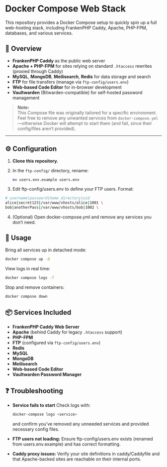 # Docker Compose Web Stack

This repository provides a Docker Compose setup to quickly spin up a full web-hosting stack, including FrankenPHP Caddy, Apache, PHP-FPM, databases, and various services.

## 🚀 Overview

- **FrankenPHP Caddy** as the public web server  
- **Apache + PHP-FPM** for sites relying on standard `.htaccess` rewrites (proxied through Caddy)  
- **MySQL**, **MongoDB**, **Meilisearch**, **Redis** for data storage and search  
- **FTP** for file transfers (manage via `ftp-config/users.env`)  
- **Web-based Code Editor** for in-browser development  
- **Vaultwarden** (Bitwarden-compatible) for self-hosted password management  

> **Note:**  
> This Compose file was originally tailored for a specific environment.  
> Feel free to remove any unwanted services from `docker-compose.yml`—otherwise Docker will attempt to start them (and fail, since their config/files aren’t provided).

---

## ⚙️ Configuration

1. **Clone this repository.**  
2. In the `ftp-config/` directory, rename:

   ```bash
   mv users.env.example users.env
   ```
3. Edit ftp-config/users.env to define your FTP users.
Format:
  ```bash
# username|password|home_directory|uid
alice|secret123|/var/www/vhosts/alice|1001 \
bob|anotherPass|/var/www/vhosts/bob|1002 \
```
4. (Optional) Open docker-compose.yml and remove any services you don’t need.

## 🏃 Usage
Bring all services up in detached mode:

```bash
docker compose up -d
```

View logs in real time:

```bash
docker compose logs -f
```

Stop and remove containers:

```bash
docker compose down
```

## 📦 Services Included

- **FrankenPHP Caddy Web Server**  
- **Apache** (behind Caddy for legacy `.htaccess` support)  
- **PHP-FPM**  
- **FTP** (configured via `ftp-config/users.env`)  
- **Redis**  
- **MySQL**  
- **MongoDB**  
- **Meilisearch**  
- **Web-based Code Editor**  
- **Vaultwarden Password Manager**  


## ❓ Troubleshooting

- **Service fails to start**
  Check logs with:
  ```bash
  docker-compose logs <service>
  ```
  and confirm you’ve removed any unneeded services and provided necessary config files.

- **FTP users not loading:**
  Ensure ftp-config/users.env exists (renamed from users.env.example) and has correct formatting.
- **Caddy proxy issues:**
  Verify your site definitions in caddy/Caddyfile and that Apache-backed sites are reachable on their internal ports.

